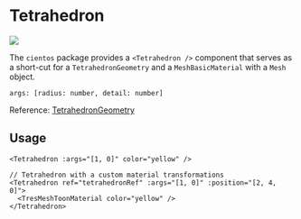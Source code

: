 # Tetrahedron <Badge type="warning" text="^1.6.0" />

![](/cientos/tetrahedron.png)

The `cientos` package provides a `<Tetrahedron />` component that serves as a short-cut for a `TetrahedronGeometry` and a `MeshBasicMaterial` with a `Mesh` object.

```
args: [radius: number, detail: number]
```

Reference: [TetrahedronGeometry](https://threejs.org/docs/?q=tetr#api/en/geometries/TetrahedronGeometry)

## Usage

```vue
<Tetrahedron :args="[1, 0]" color="yellow" />

// Tetrahedron with a custom material transformations
<Tetrahedron ref="tetrahedronRef" :args="[1, 0]" :position="[2, 4, 0]">
  <TresMeshToonMaterial color="yellow" />
</Tetrahedron>
```
